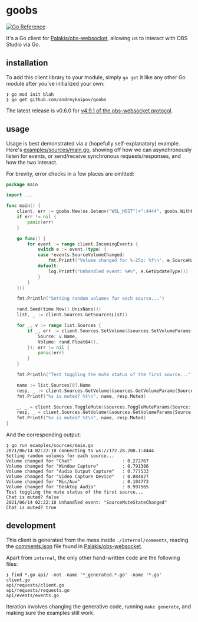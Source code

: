 # goobs

[![Go
Reference](https://pkg.go.dev/badge/github.com/andreykaipov/goobs.svg)](https://pkg.go.dev/github.com/andreykaipov/goobs)

It's a Go client for
[Palakis/obs-websocket](https://github.com/Palakis/obs-websocket), allowing us
to interact with OBS Studio via Go.

## installation

To add this client library to your module, simply `go get` it like any other Go
module after you've initialized your own:

```console
❯ go mod init blah
❯ go get github.com/andreykaipov/goobs
```

The latest release is v0.6.0 for [v4.9.1 of the obs-websocket
protocol](https://github.com/Palakis/obs-websocket/blob/4.9.1/docs/generated/protocol.md).

## usage

Usage is best demonstrated via a (hopefully self-explanatory) example. Here's
[examples/sources/main.go](examples/sources/main.go), showing off how we can
asynchronously listen for events, or send/receive synchronous
requests/responses, and how the two interact.

For brevity, error checks in a few places are omitted:

```go
package main

import ...

func main() {
	client, err := goobs.New(os.Getenv("WSL_HOST")+":4444", goobs.WithPassword("hello"))
	if err != nil {
		panic(err)
	}

	go func() {
		for event := range client.IncomingEvents {
			switch e := event.(type) {
			case *events.SourceVolumeChanged:
				fmt.Printf("Volume changed for %-25q: %f\n", e.SourceName, e.Volume)
			default:
				log.Printf("Unhandled event: %#v", e.GetUpdateType())
			}
		}
	}()

	fmt.Println("Setting random volumes for each source...")

	rand.Seed(time.Now().UnixNano())
	list, _ := client.Sources.GetSourcesList()

	for _, v := range list.Sources {
		if _, err := client.Sources.SetVolume(&sources.SetVolumeParams{
			Source: v.Name,
			Volume: rand.Float64(),
		}); err != nil {
			panic(err)
		}
	}

	fmt.Println("Test toggling the mute status of the first source...")

	name := list.Sources[0].Name
	resp, _ := client.Sources.GetVolume(&sources.GetVolumeParams{Source: name})
	fmt.Printf("%s is muted? %t\n", name, resp.Muted)

	_, _ = client.Sources.ToggleMute(&sources.ToggleMuteParams{Source: name})
	resp, _ = client.Sources.GetVolume(&sources.GetVolumeParams{Source: name})
	fmt.Printf("%s is muted? %t\n", name, resp.Muted)
}
```

And the corresponding output:

```console
❯ go run examples/sources/main.go
2021/06/14 02:22:18 connecting to ws://172.28.208.1:4444
Setting random volumes for each source...
Volume changed for "Chat"                   : 0.272767
Volume changed for "Window Capture"         : 0.791386
Volume changed for "Audio Output Capture"   : 0.777533
Volume changed for "Video Capture Device"   : 0.084827
Volume changed for "Mic/Aux"                : 0.104773
Volume changed for "Desktop Audio"          : 0.997565
Test toggling the mute status of the first source...
Chat is muted? false
2021/06/14 02:22:18 Unhandled event: "SourceMuteStateChanged"
Chat is muted? true
```

## development

This client is generated from the mess inside `./internal/comments`, reading the
[comments.json](https://github.com/Palakis/obs-websocket/blob/4.x-current/docs/generated/comments.json)
file found in [Palakis/obs-websocket](https://github.com/Palakis/obs-websocket).

Apart from `internal`, the only other hand-written code are the following files:

```console
❯ find *.go api/ -not -name '*_generated.*.go' -name '*.go'
client.go
api/requests/client.go
api/requests/requests.go
api/events/events.go
```

Iteration involves changing the generative code, running `make generate`, and
making sure the examples still work.
